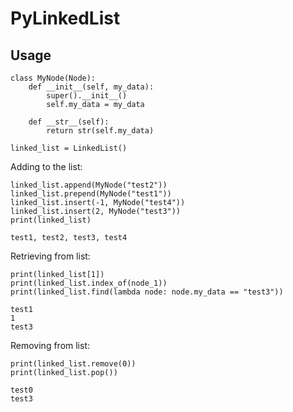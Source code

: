 # PyLinkedList

## Usage

```
class MyNode(Node):
    def __init__(self, my_data):
        super().__init__()
        self.my_data = my_data

    def __str__(self):
        return str(self.my_data)

linked_list = LinkedList()
```

Adding to the list:

```
linked_list.append(MyNode("test2"))
linked_list.prepend(MyNode("test1"))
linked_list.insert(-1, MyNode("test4"))
linked_list.insert(2, MyNode("test3"))
print(linked_list)
```
```
test1, test2, test3, test4
```

Retrieving from list:

```
print(linked_list[1])
print(linked_list.index_of(node_1))
print(linked_list.find(lambda node: node.my_data == "test3"))
```
```
test1
1
test3
```

Removing from list:

```
print(linked_list.remove(0))
print(linked_list.pop())
```
```
test0
test3
```
